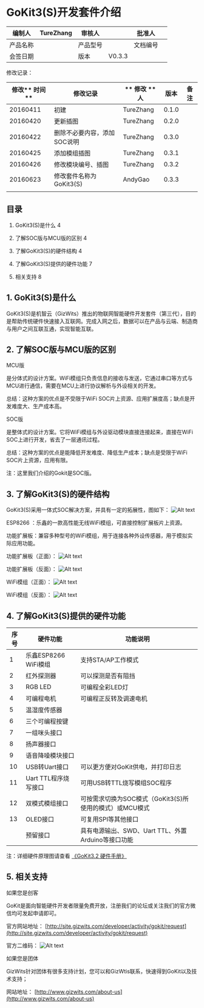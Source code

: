 # GoKit3(S)开发套件介绍


| 编制人 | TureZhang | 审核人 |   | 批准人 |   |
| --- | --- | --- | --- | --- | --- |
| 产品名称 |   | 产品型号 |   | 文档编号 |   |
| 会签日期 |   | 版本 | V0.3.3 |



修改记录：

| **修改**** 时间 **| 修改记录 |** 修改 ****人** | 版本 | 备注 |
| --- | --- | --- | --- | --- |
| 20160411 | 初建 | TureZhang | 0.1.0 |   |
| 20160420 | 更新插图 | TureZhang | 0.2.0 |   |
| 20160422 | 删除不必要内容，添加SOC说明 | TureZhang | 0.3.0 |   |
| 20160425 | 添加模组插图 | TureZhang | 0.3.1 |   |
| 20160426 | 修改模块编号、插图 | TureZhang | 0.3.2 |   |
| 20160623 | 修改套件名称为GoKit3(S) | AndyGao | 0.3.3 |   |
|   |   |   |   |   |



## 目录

1. GoKit3(S)是什么        4

2. 了解SOC版与MCU版的区别        4

3. 了解GoKit3(S)的硬件结构        4

4. 了解GoKit3(S)提供的硬件功能        7

5. 相关支持        8



## 1. GoKit3(S)是什么

GoKit3(S)是机智云（GizWits）推出的物联网智能硬件开发套件（第三代），目的是帮助传统硬件快速接入互联网。完成入网之后，数据可以在产品与云端、制造商与用户之间互联互通，实现智能互联。

## 2. 了解SOC版与MCU版的区别

MCU版

是分体式的设计方案。WiFi模组只负责信息的接收与发送，它通过串口等方式与MCU进行通信，需要在MCU上进行协议解析与外设相关的开发。

总结：这种方案的优点是不受限于WiFi SOC片上资源、应用扩展度高；缺点是开发难度大、生产成本高。

SOC版

是整体式的设计方案。它将WiFi模组与外设驱动模块直接连接起来，直接在WiFi SOC上进行开发，省去了一层通讯过程。

总结：这种方案的优点是能降低开发难度、降低生产成本；缺点是受限于WiFi SOC片上资源，应用有限。

注：这里我们介绍的Gokit是SOC版。

## 3. 了解GoKit3(S)的硬件结构

GoKit3(S)采用一体式SOC解决方案，并具有一定的拓展性，图如下：
![Alt text](./1.png)

ESP8266 ：乐鑫的一款高性能无线WiFi模组，可直接控制扩展板片上资源。

功能扩展板：兼容多种型号的WiFi模组，用于连接各种外设传感器，用于模拟实际应用功能。

功能扩展板（正面）：
![Alt text](./6.png)



功能扩展板（反面）：
![Alt text](./2.png)



WiFi模组（正面）：
![Alt text](./3.png)




WiFi模组（反面）：
![Alt text](./4.png)


## 4. 了解GoKit3(S)提供的硬件功能

| 序号 | 硬件功能 | 功能说明 |
| --- | --- | --- |
| 1 | 乐鑫ESP8266 WiFi模组 | ⽀持STA/AP⼯作模式 |
| 2 | 红外探测器 | 可以探测是否有阻挡 |
| 3 | RGB LED | 可编程全彩LED灯 |
| 4 | 可编程电机 | 可编程正反转及调速电机 |
| 5 | 温湿度传感器 |   |
| 6 | 三个可编程按键 |   |
| 7 | 一组咪头接口 |   |
| 8 | 扬声器接口 |   |
| 9 | 语音降噪模块接口 |   |
| 10 | USB转Uart接口 | 可以更方便对GoKit供电，并打印日志 |
| 11 | Uart TTL程序烧写接口 | 可用USB转TTL烧写模组SOC程序 |
| 12 | 双模式模组接口 | 可按需求切换为SOC模式（GoKit3(S)所使用的模式）或MCU模式 |
| 13 | OLED接口 | 可复用SPI等其他接口 |
|   | 预留接口 | 具有电源输出、SWD、Uart TTL、外置Arduino等接口功能 |

注：详细硬件原理图请查看 [《GoKit3.2 硬件手册》](./../4_GoKit-SoC-ESP8266%20%E7%A1%AC%E4%BB%B6%E6%89%8B%E5%86%8C.doc)

## 5. 相关支持

如果您是创客

GoKit是面向智能硬件开发者限量免费开放，注册我们的论坛或关注我们的官方微信均可发起申请即可。

官方网站地址： [http://site.gizwits.com/developer/activity/gokit/request](http://site.gizwits.com/developer/activity/gokit/request)

官方二维码：
![Alt text](./5.png)


如果您是团体

GizWits针对团体有很多支持计划，您可以和GizWtis联系，快速得到GoKit以及技术支持；

网站地址： [http://www.gizwits.com/about-us](http://www.gizwits.com/about-us)